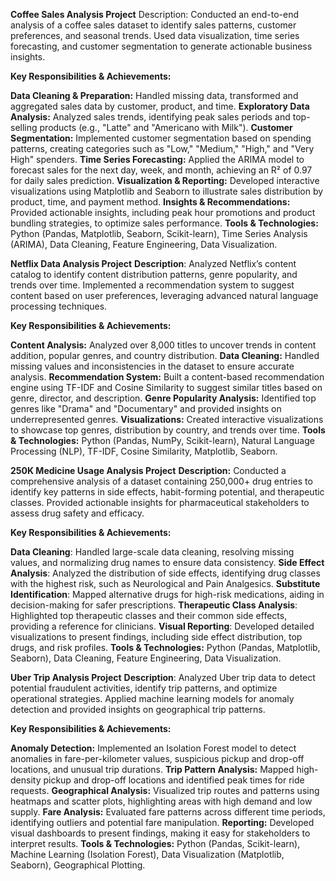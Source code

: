**Coffee Sales Analysis Project**
Description: Conducted an end-to-end analysis of a coffee sales dataset to identify sales patterns, customer preferences, and seasonal trends. 
Used data visualization, time series forecasting, and customer segmentation to generate actionable business insights.

**Key Responsibilities & Achievements:**

**Data Cleaning & Preparation:** Handled missing data, transformed and aggregated sales data by customer, product, and time.
**Exploratory Data Analysis:** Analyzed sales trends, identifying peak sales periods and top-selling products (e.g., "Latte" and "Americano with Milk").
**Customer Segmentation:** Implemented customer segmentation based on spending patterns, creating categories such as "Low," "Medium," "High," and "Very High" spenders.
**Time Series Forecasting:** Applied the ARIMA model to forecast sales for the next day, week, and month, achieving an R² of 0.97 for daily sales prediction.
**Visualization & Reporting:** Developed interactive visualizations using Matplotlib and Seaborn to illustrate sales distribution by product, time, and payment method.
**Insights & Recommendations:** Provided actionable insights, including peak hour promotions and product bundling strategies, to optimize sales performance.
**Tools & Technologies:** Python (Pandas, Matplotlib, Seaborn, Scikit-learn), Time Series Analysis (ARIMA), Data Cleaning, Feature Engineering, Data Visualization.



**Netflix Data Analysis Project**
**Description**: Analyzed Netflix’s content catalog to identify content distribution patterns, genre popularity, and trends over time. 
Implemented a recommendation system to suggest content based on user preferences, leveraging advanced natural language processing techniques.

**Key Responsibilities & Achievements:**

**Content Analysis:** Analyzed over 8,000 titles to uncover trends in content addition, popular genres, and country distribution.
**Data Cleaning:** Handled missing values and inconsistencies in the dataset to ensure accurate analysis.
**Recommendation System:** Built a content-based recommendation engine using TF-IDF and Cosine Similarity to suggest similar titles based on genre, director, and description.
**Genre Popularity Analysis:** Identified top genres like "Drama" and "Documentary" and provided insights on underrepresented genres.
**Visualizations:** Created interactive visualizations to showcase top genres, distribution by country, and trends over time.
**Tools & Technologies:** Python (Pandas, NumPy, Scikit-learn), Natural Language Processing (NLP), TF-IDF, Cosine Similarity, Matplotlib, Seaborn.




**250K Medicine Usage Analysis Project** 
**Description:** Conducted a comprehensive analysis of a dataset containing 250,000+ drug entries to identify key patterns in side effects, habit-forming potential, and therapeutic classes. 
Provided actionable insights for pharmaceutical stakeholders to assess drug safety and efficacy.

**Key Responsibilities & Achievements:**

**Data Cleaning**: Handled large-scale data cleaning, resolving missing values, and normalizing drug names to ensure data consistency.
**Side Effect Analysis**: Analyzed the distribution of side effects, identifying drug classes with the highest risk, such as Neurological and Pain Analgesics.
**Substitute Identification**: Mapped alternative drugs for high-risk medications, aiding in decision-making for safer prescriptions.
**Therapeutic Class Analysis**: Highlighted top therapeutic classes and their common side effects, providing a reference for clinicians.
**Visual Reporting**: Developed detailed visualizations to present findings, including side effect distribution, top drugs, and risk profiles.
**Tools & Technologies:** Python (Pandas, Matplotlib, Seaborn), Data Cleaning, Feature Engineering, Data Visualization.




**Uber Trip Analysis Project**
**Description**: Analyzed Uber trip data to detect potential fraudulent activities, identify trip patterns, and optimize operational strategies. 
Applied machine learning models for anomaly detection and provided insights on geographical trip patterns.

**Key Responsibilities & Achievements:**

**Anomaly Detection:** Implemented an Isolation Forest model to detect anomalies in fare-per-kilometer values, suspicious pickup and drop-off locations, and unusual trip durations.
**Trip Pattern Analysis:** Mapped high-density pickup and drop-off locations and identified peak times for ride requests.
**Geographical Analysis:** Visualized trip routes and patterns using heatmaps and scatter plots, highlighting areas with high demand and low supply.
**Fare Analysis:** Evaluated fare patterns across different time periods, identifying outliers and potential fare manipulation.
**Reporting:** Developed visual dashboards to present findings, making it easy for stakeholders to interpret results.
**Tools & Technologies:** Python (Pandas, Scikit-learn), Machine Learning (Isolation Forest), Data Visualization (Matplotlib, Seaborn), Geographical Plotting.
